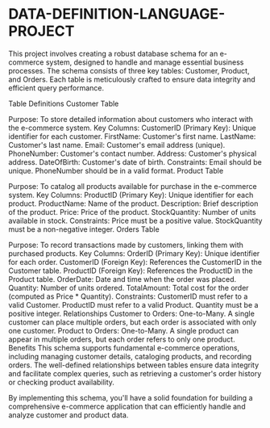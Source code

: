 # DATA-DEFINITION-LANGUAGE-PROJECT
This project involves creating a robust database schema for an e-commerce system, designed to handle and manage essential business processes. The schema consists of three key tables: Customer, Product, and Orders. Each table is meticulously crafted to ensure data integrity and efficient query performance.

Table Definitions
Customer Table

Purpose: To store detailed information about customers who interact with the e-commerce system.
Key Columns:
CustomerID (Primary Key): Unique identifier for each customer.
FirstName: Customer's first name.
LastName: Customer's last name.
Email: Customer's email address (unique).
PhoneNumber: Customer's contact number.
Address: Customer's physical address.
DateOfBirth: Customer's date of birth.
Constraints:
Email should be unique.
PhoneNumber should be in a valid format.
Product Table

Purpose: To catalog all products available for purchase in the e-commerce system.
Key Columns:
ProductID (Primary Key): Unique identifier for each product.
ProductName: Name of the product.
Description: Brief description of the product.
Price: Price of the product.
StockQuantity: Number of units available in stock.
Constraints:
Price must be a positive value.
StockQuantity must be a non-negative integer.
Orders Table

Purpose: To record transactions made by customers, linking them with purchased products.
Key Columns:
OrderID (Primary Key): Unique identifier for each order.
CustomerID (Foreign Key): References the CustomerID in the Customer table.
ProductID (Foreign Key): References the ProductID in the Product table.
OrderDate: Date and time when the order was placed.
Quantity: Number of units ordered.
TotalAmount: Total cost for the order (computed as Price * Quantity).
Constraints:
CustomerID must refer to a valid Customer.
ProductID must refer to a valid Product.
Quantity must be a positive integer.
Relationships
Customer to Orders: One-to-Many. A single customer can place multiple orders, but each order is associated with only one customer.
Product to Orders: One-to-Many. A single product can appear in multiple orders, but each order refers to only one product.
Benefits
This schema supports fundamental e-commerce operations, including managing customer details, cataloging products, and recording orders. The well-defined relationships between tables ensure data integrity and facilitate complex queries, such as retrieving a customer's order history or checking product availability.

By implementing this schema, you'll have a solid foundation for building a comprehensive e-commerce application that can efficiently handle and analyze customer and product data.
